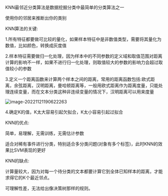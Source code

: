 KNN最邻近分类算法是数据挖掘分类中最简单的分类算法之一

使用你的邻居来推断出你的类别

KNN算法的关键:

1.所有特征都要做可比较的量化，如果样本特征中是非数值类型，需要将其量化为数值，比如颜色，转换成灰度值

2.样本特征需要做归一化处理，因为样本中的不同参数的定义域和取值范围对距离计算的影响不一样，如果不进行归一化处理，则取值较大的参数的影响力会超过取值较小的参数

3.定义一个距离函数来计算两个样本之间的距离，常用的距离函数包括:欧式距离，余弦距离，汉明距离，曼哈顿距离等，一般用欧式距离作为距离度量，只能处理连续变量，而在文本分类这种非连续变量的情况下，汉明距离可以用来度量

![image-20221121190622263](C:\Users\lonux\AppData\Roaming\Typora\typora-user-images\image-20221121190622263.png)

4.确定K的值，K太大容易引起欠拟合，K太小容易引起过拟合

KNN的优点:

简单，易理解，无需训练，无需估计参数

适合对稀有事件进行分类，特别适合多分类问题(对象有多个标签)，此时KNN的效果比SVM表现的更好

KNN的缺点:

计算量较大，因为对每一个待分类的文本都要计算它到全体已知样本的距离，才能求得它的K个最近邻点。

可理解性差，无法给出像决策树那样的规则。




